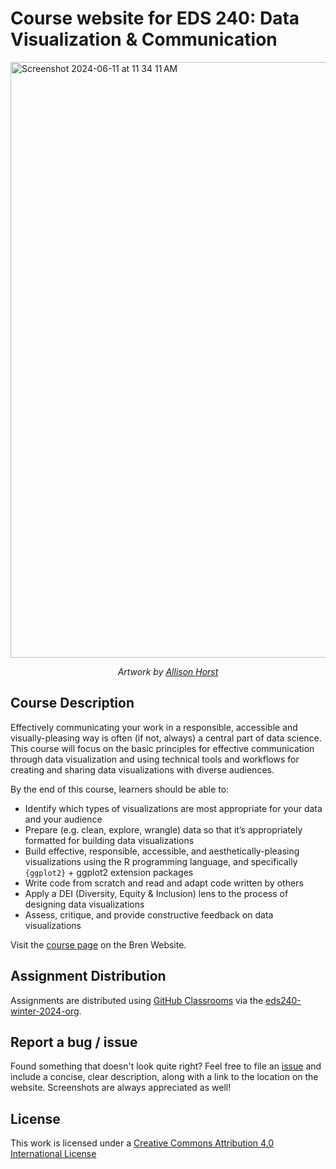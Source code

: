 # Course website for EDS 240: Data Visualization & Communication

<img width="953" alt="Screenshot 2024-06-11 at 11 34 11 AM" src="https://github.com/samanthacsik/EDS-240-data-viz/assets/43836046/135a15ff-62c9-4ae3-9026-db4d4a06a4be">

<p align="center"><em>Artwork by <a href="https://allisonhorst.com/">Allison Horst</a></em></p>

## Course Description

Effectively communicating your work in a responsible, accessible and visually-pleasing way is often (if not, always) a central part of data science. This course will focus on the basic principles for effective communication through data visualization and using technical tools and workflows for creating and sharing data visualizations with diverse audiences.

By the end of this course, learners should be able to:

- Identify which types of visualizations are most appropriate for your data and your audience
- Prepare (e.g. clean, explore, wrangle) data so that it’s appropriately formatted for building data visualizations
- Build effective, responsible, accessible, and aesthetically-pleasing visualizations using the R programming language, and specifically `{ggplot2}` + ggplot2 extension packages
- Write code from scratch and read and adapt code written by others
- Apply a DEI (Diversity, Equity & Inclusion) lens to the process of designing data visualizations
- Assess, critique, and provide constructive feedback on data visualizations

Visit the [course page](https://bren.ucsb.edu/courses/eds-240) on the Bren Website.

## Assignment Distribution

Assignments are distributed using [GitHub Classrooms](https://classroom.github.com/classrooms) via the [eds240-winter-2024-org](https://github.com/eds240-winter-2024-org). 

## Report a bug / issue

Found something that doesn't look quite right? Feel free to file an [issue](https://github.com/samanthacsik/EDS-240-data-viz/issues) and include a concise, clear description, along with a link to the location on the website. Screenshots are always appreciated as well!

## License

This work is licensed under a [Creative Commons Attribution 4.0 International License](https://creativecommons.org/licenses/by/4.0/)
